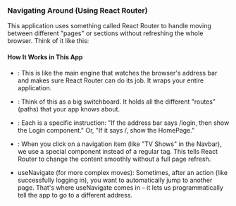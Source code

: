 ### Navigating Around (Using React Router)

This application uses something called React Router to handle moving between different "pages" or sections without refreshing the whole browser. Think of it like this:


#### How It Works in This App 

-   <BrowserRouter>: This is like the main engine that watches the browser's address bar and makes sure React Router can do its job. It wraps your entire application.

-   <Routes>: Think of this as a big switchboard. It holds all the different "routes" (paths) that your app knows about.

-   <Route>: Each <Route> is a specific instruction: "If the address bar says /login, then show the Login component." Or, "If it says /, show the HomePage."

-   <Link>: When you click on a navigation item (like "TV Shows" in the Navbar), we use a special <Link> component instead of a regular <a> tag. This tells React Router to change the content smoothly without a full page refresh.

-   useNavigate (for more complex moves): Sometimes, after an action (like successfully logging in), you want to automatically jump to another page. That's where useNavigate comes in – it lets us programmatically tell the app to go to a different address.
